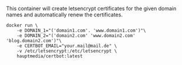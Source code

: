 This container will create letsencrypt certificates for the given domain names
and automatically renew the certificates.

```
docker run \
    -e DOMAIN_1="('domain1.com'. 'www.domain1.com')"\
    -e DOMAIN_2="('domain2.com' 'www.domain2.com' 'blog.domain2.com')"\
    -e CERTBOT_EMAIL="your.mail@mail.de" \
    -v /etc/letsencrypt:/etc/letsencrypt \
    hauptmedia/certbot:latest
```